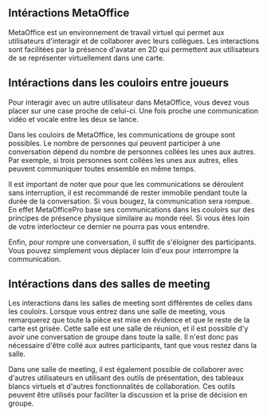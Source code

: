## Intéractions MetaOffice


MetaOffice est un environnement de travail virtuel qui permet aux utilisateurs d'interagir et de collaborer avec leurs collègues. Les interactions sont facilitées par la présence d'avatar en 2D qui permettent aux utilisateurs de se représenter virtuellement dans une carte.

## Intéractions dans les couloirs entre joueurs

Pour interagir avec un autre utilisateur dans MetaOffice, vous devez vous placer sur une case proche de celui-ci. Une fois proche une communication vidéo et vocale entre les deux se lance.

Dans les couloirs de MetaOffice, les communications de groupe sont possibles. Le nombre de personnes qui peuvent participer à une conversation dépend du nombre de personnes collées les unes aux autres. Par exemple, si trois personnes sont collées les unes aux autres, elles peuvent communiquer toutes ensemble en même temps.

Il est important de noter que pour que les communications se déroulent sans interruption, il est recommandé de rester immobile pendant toute la durée de la conversation. Si vous bougez, la communication sera rompue. 
En effet MetaOfficePro base ses communications dans les couloirs sur des principes de présence physique similaire au monde réel. Si vous êtes loin de votre interlocteur ce dernier ne pourra pas vous entendre.

Enfin, pour rompre une conversation, il suffit de s'éloigner des participants. Vous pouvez simplement vous déplacer loin d'eux pour interrompre la communication.


## Intéractions dans des salles de meeting

Les interactions dans les salles de meeting sont différentes de celles dans les couloirs. Lorsque vous entrez dans une salle de meeting, vous remarquerez que toute la pièce est mise en évidence et que le reste de la carte est grisée. Cette salle est une salle de réunion, et il est possible d'y avoir une conversation de groupe dans toute la salle. Il n'est donc pas nécessaire d'être collé aux autres participants, tant que vous restez dans la salle.

Dans une salle de meeting, il est également possible de collaborer avec d'autres utilisateurs en utilisant des outils de présentation, des tableaux blancs virtuels et d'autres fonctionnalités de collaboration. Ces outils peuvent être utilisés pour faciliter la discussion et la prise de décision en groupe.




